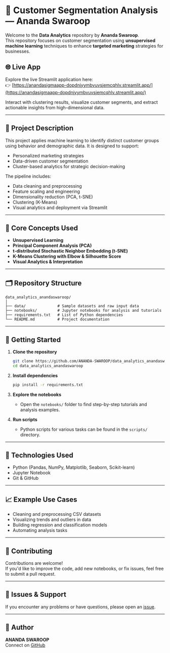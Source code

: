 # 🧠 Customer Segmentation Analysis — Ananda Swaroop

Welcome to the **Data Analytics** repository by **Ananda Swaroop**.  
This repository focuses on customer segmentation using **unsupervised machine learning** techniques to enhance **targeted marketing** strategies for businesses.

## 🌐 Live App

Explore the live Streamlit application here:  
👉 [https://anandasigmaapp-dopdnjyymbvuvsjemcqhlv.streamlit.app/](https://anandasigmaapp-dopdnjyymbvuvsjemcqhlv.streamlit.app/)

Interact with clustering results, visualize customer segments, and extract actionable insights from high-dimensional data.

---

## 🧾 Project Description

This project applies machine learning to identify distinct customer groups using behavior and demographic data. It is designed to support:

- Personalized marketing strategies  
- Data-driven customer segmentation  
- Cluster-based analytics for strategic decision-making

The pipeline includes:

- Data cleaning and preprocessing  
- Feature scaling and engineering  
- Dimensionality reduction (PCA, t-SNE)  
- Clustering (K-Means)  
- Visual analytics and deployment via Streamlit

---

## 🧠 Core Concepts Used

- **Unsupervised Learning**  
- **Principal Component Analysis (PCA)**  
- **t-distributed Stochastic Neighbor Embedding (t-SNE)**  
- **K-Means Clustering with Elbow & Silhouette Score**  
- **Visual Analytics & Interpretation**

---

## 🗂️ Repository Structure

```
data_analytics_anandaswaroop/
│
├── data/              # Sample datasets and raw input data
├── notebooks/         # Jupyter notebooks for analysis and tutorials
├── requirements.txt   # List of Python dependencies
└── README.md          # Project documentation
```

---

## 🚀 Getting Started

1. **Clone the repository**
    ```bash
    git clone https://github.com/ANANDA-SWAROOP/data_analytics_anandaswaroop.git
    cd data_analytics_anandaswaroop
    ```

2. **Install dependencies**
    ```bash
    pip install -r requirements.txt
    ```

3. **Explore the notebooks**
    - Open the `notebooks/` folder to find step-by-step tutorials and analysis examples.

4. **Run scripts**
    - Python scripts for various tasks can be found in the `scripts/` directory.

---

## 🔧 Technologies Used

- Python (Pandas, NumPy, Matplotlib, Seaborn, Scikit-learn)
- Jupyter Notebook
- Git & GitHub

---

## 📈 Example Use Cases

- Cleaning and preprocessing CSV datasets
- Visualizing trends and outliers in data
- Building regression and classification models
- Automating analysis tasks

---

## 📝 Contributing

Contributions are welcome!  
If you'd like to improve the code, add new notebooks, or fix issues, feel free to submit a pull request.

---

## 📮 Issues & Support

If you encounter any problems or have questions, please open an [issue](https://github.com/ANANDA-SWAROOP/data_analytics_anandaswaroop/issues).

---

## 🙌 Author

**ANANDA SWAROOP**  
Connect on [GitHub](https://github.com/ANANDA-SWAROOP)
